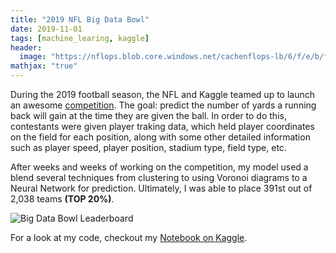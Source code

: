 ```yaml
---
title: "2019 NFL Big Data Bowl"
date: 2019-11-01
tags: [machine_learing, kaggle]
header:
  image: "https://nflops.blob.core.windows.net/cachenflops-lb/6/f/e/b/f/a/6febfa757c85f993b8aabc450d4aa0e5452ca938.jpg"
mathjax: "true"
---
```


During the 2019 football season, the NFL and Kaggle teamed up to launch an awesome [competition](https://www.kaggle.com/c/nfl-big-data-bowl-2020/overview/description).  The goal: predict the number of yards a running back will gain at the time they are given the ball.  In order to do this, contestants were given player traking data, which held player coordinates on the field for each position, along with some other detailed information such as player speed, player position, stadium type, field type, etc.

After weeks and weeks of working on the competition, my model used a blend several techniques from clustering to using Voronoi diagrams to a Neural Network for prediction.  Ultimately, I was able to place 391st out of 2,038 teams **(TOP 20%)**.

<img src="{{ site.url }}{{ site.baseurl }}/images/BDB_leaderboard.png" alt="Big Data Bowl Leaderboard">

For a look at my code, checkout my [Notebook on Kaggle](https://www.kaggle.com/mtodisco10/final-big-data-bowl-submission).
